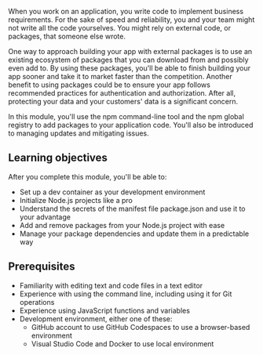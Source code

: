 When you work on an application, you write code to implement business requirements. For the sake of speed and reliability, you and your team might not write all the code yourselves. You might rely on external code, or packages, that someone else wrote.

One way to approach building your app with external packages is to use an existing ecosystem of packages that you can download from and possibly even add to. By using these packages, you'll be able to finish building your app sooner and take it to market faster than the competition. Another benefit to using packages could be to ensure your app follows recommended practices for authentication and authorization. After all, protecting your data and your customers' data is a significant concern.

In this module, you'll use the npm command-line tool and the npm global registry to add packages to your application code. You'll also be introduced to managing updates and mitigating issues.

## Learning objectives

After you complete this module, you'll be able to:

- Set up a dev container as your development environment 
- Initialize Node.js projects like a pro
- Understand the secrets of the manifest file package.json and use it to your advantage
- Add and remove packages from your Node.js project with ease
- Manage your package dependencies and update them in a predictable way

## Prerequisites

- Familiarity with editing text and code files in a text editor
- Experience with using the command line, including using it for Git operations
- Experience using JavaScript functions and variables
- Development environment, either one of these:
    - GitHub account to use GitHub Codespaces to use a browser-based environment
    - Visual Studio Code and Docker to use local environment

